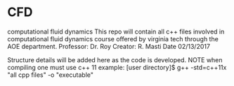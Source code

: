 # CFD
computational fluid dynamics
This repo will contain all c++ files involved in computational fluid dynamics course offered by virginia tech through the AOE department. 
Professor: Dr. Roy
Creator: R. Masti
Date 02/13/2017

Structure details will be added here as the code is developed. 
NOTE when compiling one must use c++ 11 example:
[user directory]$ g++ -std=c++11x "all cpp files" -o "executable"
